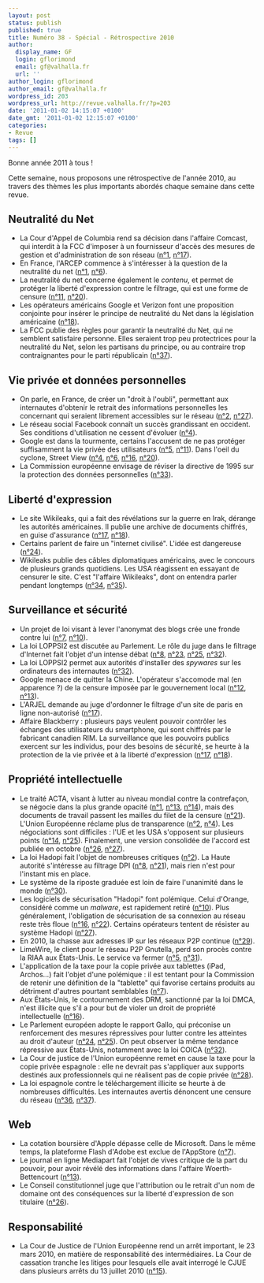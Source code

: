 ```yaml
---
layout: post
status: publish
published: true
title: Numéro 38 - Spécial - Rétrospective 2010
author:
  display_name: GF
  login: gflorimond
  email: gf@valhalla.fr
  url: ''
author_login: gflorimond
author_email: gf@valhalla.fr
wordpress_id: 203
wordpress_url: http://revue.valhalla.fr/?p=203
date: '2011-01-02 14:15:07 +0100'
date_gmt: '2011-01-02 12:15:07 +0100'
categories:
- Revue
tags: []
---
```

<p>Bonne année 2011 à tous !</p>
<p>Cette semaine, nous proposons une rétrospective de l'année 2010, au travers des thèmes les plus importants abordés chaque semaine dans cette revue.</p>
<h2>Neutralité du Net</h2>
<ul>
<li>La Cour d'Appel de Columbia rend sa décision dans l'affaire Comcast, qui interdit à la FCC d'imposer à un fournisseur d'accès des mesures de gestion et d'administration de son réseau (<a href="http://revue.valhalla.fr/numeros/1/">n°1</a>, <a href="http://revue.valhalla.fr/numeros/17/">n°17</a>).</li>
<li>En France, l'ARCEP commence à s'intéresser à la question de la neutralité du net (<a href="http://revue.valhalla.fr/numeros/1/">n°1</a>, <a href="http://revue.valhalla.fr/numeros/6/">n°6</a>).</li>
<li>La neutralité du net concerne également le <i>contenu</i>, et permet de protéger la liberté d'expression contre le filtrage, qui est une forme de censure (<a href="http://revue.valhalla.fr/numeros/11/">n°11</a>, <a href="http://revue.valhalla.fr/numeros/20/">n°20</a>).</li>
<li>Les opérateurs américains Google et Verizon font une proposition conjointe pour insérer le principe de neutralité du Net dans la législation américaine (<a href="http://revue.valhalla.fr/numeros/18/">n°18</a>).</li>
<li>La FCC publie des règles pour garantir la neutralité du Net, qui ne semblent satisfaire personne. Elles seraient trop peu protectrices pour la neutralité du Net, selon les partisans du principe, ou au contraire trop contraignantes pour le parti républicain (<a href="http://revue.valhalla.fr/numeros/37/">n°37</a>).</li>
</ul>
<h2>Vie privée et données personnelles</h2>
<ul>
<li>On parle, en France, de créer un "droit à l'oubli", permettant aux internautes d'obtenir le retrait des informations personnelles les concernant qui seraient librement accessibles sur le réseau (<a href="http://revue.valhalla.fr/numeros/2/">n°2</a>, <a href="http://revue.valhalla.fr/numeros/27/">n°27</a>).</li>
<li>Le réseau social Facebook connaît un succès grandissant en occident. Ses conditions d'utilisation ne cessent d'évoluer (<a href="http://revue.valhalla.fr/numeros/4/">n°4</a>).</li>
<li>Google est dans la tourmente, certains l'accusent de ne pas protéger suffisamment la vie privée des utilisateurs (<a href="http://revue.valhalla.fr/numeros/5/">n°5</a>, <a href="http://revue.valhalla.fr/numeros/11/">n°11</a>). Dans l'oeil du cyclone, Street View (<a href="http://revue.valhalla.fr/numeros/4/">n°4</a>, <a href="http://revue.valhalla.fr/numeros/6/">n°6</a>, <a href="http://revue.valhalla.fr/numeros/16/">n°16</a>, <a href="http://revue.valhalla.fr/numeros/20/">n°20</a>).</li>
<li>La Commission européenne envisage de réviser la directive de 1995 sur la protection des données personnelles (<a href="http://revue.valhalla.fr/numeros/33/">n°33</a>).</li>
</ul>
<h2>Liberté d'expression</h2>
<ul>
<li>Le site Wikileaks, qui a fait des révélations sur la guerre en Irak, dérange les autorités américaines. Il publie une archive de documents chiffrés, en guise d'assurance (<a href="http://revue.valhalla.fr/numeros/17/">n°17</a>, <a href="http://revue.valhalla.fr/numeros/18/">n°18</a>).</li>
<li>Certains parlent de faire un "internet civilisé". L'idée est dangereuse (<a href="http://revue.valhalla.fr/numeros/24/">n°24</a>).</li>
<li>Wikileaks publie des câbles diplomatiques américains, avec le concours de plusieurs grands quotidiens. Les USA réagissent en essayant de censurer le site. C'est "l'affaire Wikileaks", dont on entendra parler pendant longtemps (<a href="http://revue.valhalla.fr/numeros/34/">n°34</a>, <a href="http://revue.valhalla.fr/numeros/35/">n°35</a>).</li>
</ul>
<h2>Surveillance et sécurité</h2>
<ul>
<li>Un projet de loi visant à lever l'anonymat des blogs crée une fronde contre lui (<a href="http://revue.valhalla.fr/numeros/7/">n°7</a>, <a href="http://revue.valhalla.fr/numeros/10/">n°10</a>).</li>
<li>La loi LOPPSI2 est discutée au Parlement. Le rôle du juge dans le filtrage d'Internet fait l'objet d'un intense débat (<a href="http://revue.valhalla.fr/numeros/8/">n°8</a>, <a href="http://revue.valhalla.fr/numeros/23/">n°23</a>, <a href="http://revue.valhalla.fr/numeros/25/">n°25</a>, <a href="http://revue.valhalla.fr/numeros/32/">n°32</a>).</li>
<li>La loi LOPPSI2 permet aux autorités d'installer des <i>spywares</i> sur les ordinateurs des internautes (<a href="http://revue.valhalla.fr/numeros/32/">n°32</a>).</li>
<li>Google menace de quitter la Chine. L'opérateur s'accomode mal (en apparence ?) de la censure imposée par le gouvernement local (<a href="http://revue.valhalla.fr/numeros/12/">n°12</a>, <a href="http://revue.valhalla.fr/numeros/13/">n°13</a>).</li>
<li>L'ARJEL demande au juge d'ordonner le filtrage d'un site de paris en ligne non-autorisé (<a href="http://revue.valhalla.fr/numeros/17/">n°17</a>).</li>
<li>Affaire Blackberry : plusieurs pays veulent pouvoir contrôler les échanges des utilisateurs du smartphone, qui sont chiffrés par le fabricant canadien RIM. La surveillance que les pouvoirs publics exercent sur les individus, pour des besoins de sécurité, se heurte à la protection de la vie privée et à la liberté d'expression (<a href="http://revue.valhalla.fr/numeros/17/">n°17</a>, <a href="http://revue.valhalla.fr/numeros/18/">n°18</a>).</li>
</ul>
<h2>Propriété intellectuelle</h2>
<ul>
<li>Le traité ACTA, visant à lutter au niveau mondial contre la contrefaçon, se négocie dans la plus grande opacité (<a href="http://revue.valhalla.fr/numeros/1/">n°1</a>, <a href="http://revue.valhalla.fr/numeros/13/">n°13</a>, <a href="http://revue.valhalla.fr/numeros/14/">n°14</a>), mais des documents de travail passent les mailles du filet de la censure (<a href="http://revue.valhalla.fr/numeros/21/">n°21</a>). L'Union Européenne réclame plus de transparence (<a href="http://revue.valhalla.fr/numeros/2/">n°2</a>, <a href="http://revue.valhalla.fr/numeros/4/">n°4</a>). Les négociations sont difficiles : l'UE et les USA s'opposent sur plusieurs points (<a href="http://revue.valhalla.fr/numeros/14/">n°14</a>, <a href="http://revue.valhalla.fr/numeros/25/">n°25</a>). Finalement, une version consolidée de l'accord est publiée en octobre (<a href="http://revue.valhalla.fr/numeros/26/">n°26</a>, <a href="http://revue.valhalla.fr/numeros/27/">n°27</a>).</li>
<li>La loi Hadopi fait l'objet de nombreuses critiques (<a href="http://revue.valhalla.fr/numeros/2/">n°2</a>). La Haute autorité s'intéresse au filtrage DPI (<a href="http://revue.valhalla.fr/numeros/8/">n°8</a>, <a href="http://revue.valhalla.fr/numeros/21/">n°21</a>), mais rien n'est pour l'instant mis en place.</li>
<li>Le système de la riposte graduée est loin de faire l'unanimité dans le monde (<a href="http://revue.valhalla.fr/numeros/30/">n°30</a>).</li>
<li>Les logiciels de sécurisation "Hadopi" font polémique. Celui d'Orange, considéré comme un <i>malware</i>, est rapidement retiré (<a href="http://revue.valhalla.fr/numeros/10/">n°10</a>). Plus généralement, l'obligation de sécurisation de sa connexion au réseau reste très floue (<a href="http://revue.valhalla.fr/numeros/16/">n°16</a>, <a href="http://revue.valhalla.fr/numeros/22/">n°22</a>). Certains opérateurs tentent de résister au système Hadopi (<a href="http://revue.valhalla.fr/numeros/27/">n°27</a>).</li>
<li>En 2010, la chasse aux adresses IP sur les réseaux P2P continue (<a href="http://revue.valhalla.fr/numeros/29/">n°29</a>).</li>
<li>LimeWire, le client pour le réseau P2P Gnutella, perd son procès contre la RIAA aux États-Unis. Le service va fermer (<a href="http://revue.valhalla.fr/numeros/5/">n°5</a>, <a href="http://revue.valhalla.fr/numeros/31/">n°31</a>).</li>
<li>L'application de la taxe pour la copie privée aux tablettes (iPad, Archos...) fait l'objet d'une polémique : il est tentant pour la Commission de retenir une définition de la "tablette" qui favorise certains produits au détriment d'autres pourtant semblables (<a href="http://revue.valhalla.fr/numeros/7/">n°7</a>).</li>
<li>Aux États-Unis, le contournement des DRM, sanctionné par la loi DMCA, n'est illicite que s'il a pour but de violer un droit de propriété intellectuelle (<a href="http://revue.valhalla.fr/numeros/16/">n°16</a>).</li>
<li>Le Parlement européen adopte le rapport Gallo, qui préconise un renforcement des mesures répressives pour lutter contre les atteintes au droit d'auteur (<a href="http://revue.valhalla.fr/numeros/24/">n°24</a>, <a href="http://revue.valhalla.fr/numeros/25/">n°25</a>). On peut observer la même tendance répressive aux États-Unis, notamment avec la loi COICA (<a href="http://revue.valhalla.fr/numeros/32/">n°32</a>).</li>
<li>La Cour de justice de l'Union européenne remet en cause la taxe pour la copie privée espagnole : elle ne devrait pas s'appliquer aux supports destinés aux professionnels qui ne réalisent pas de copie privée (<a href="http://revue.valhalla.fr/numeros/28/">n°28</a>).</li>
<li>La loi espagnole contre le téléchargement illicite se heurte à de nombreuses difficultés. Les internautes avertis dénoncent une censure du réseau (<a href="http://revue.valhalla.fr/numeros/36/">n°36</a>, <a href="http://revue.valhalla.fr/numeros/37/">n°37</a>).</li>
</ul>
<h2>Web</h2>
<ul>
<li>La cotation boursière d'Apple dépasse celle de Microsoft. Dans le même temps, la plateforme Flash d'Adobe est exclue de l'AppStore (<a href="http://revue.valhalla.fr/numeros/7/">n°7</a>).</li>
<li>Le journal en ligne Mediapart fait l'objet de vives critique de la part du pouvoir, pour avoir révélé des informations dans l'affaire Woerth-Bettencourt (<a href="http://revue.valhalla.fr/numeros/13/">n°13</a>).</li>
<li>Le Conseil constitutionnel juge que l'attribution ou le retrait d'un nom de domaine ont des conséquences sur la liberté d'expression de son titulaire (<a href="http://revue.valhalla.fr/numeros/26/">n°26</a>).</li>
</ul>
<h2>Responsabilité</h2>
<ul>
<li>La Cour de Justice de l'Union Européenne rend un arrêt important, le 23 mars 2010, en matière de responsabilité des intermédiaires. La Cour de cassation tranche les litiges pour lesquels elle avait interrogé le CJUE dans plusieurs arrêts du 13 juillet 2010 (<a href="http://revue.valhalla.fr/numeros/15/">n°15</a>).</li>
</ul>
